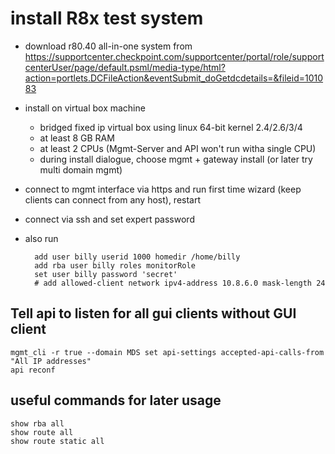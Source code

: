 # install R8x test system

- download r80.40 all-in-one system from <https://supportcenter.checkpoint.com/supportcenter/portal/role/supportcenterUser/page/default.psml/media-type/html?action=portlets.DCFileAction&eventSubmit_doGetdcdetails=&fileid=101083>
- install on virtual box machine
  - bridged fixed ip virtual box using linux 64-bit kernel 2.4/2.6/3/4
  - at least 8 GB RAM
  - at least 2 CPUs (Mgmt-Server and API won't run witha single CPU)
  - during install dialogue, choose mgmt + gateway install (or later try multi domain mgmt)
- connect to mgmt interface via https and run first time wizard (keep clients can connect from any host), restart
- connect via ssh and set expert password
- also run

        add user billy userid 1000 homedir /home/billy
        add rba user billy roles monitorRole
        set user billy password 'secret'
        # add allowed-client network ipv4-address 10.8.6.0 mask-length 24

## Tell api to listen for all gui clients without GUI client
    mgmt_cli -r true --domain MDS set api-settings accepted-api-calls-from "All IP addresses"
    api reconf 

## useful commands for later usage
    show rba all
    show route all
    show route static all

